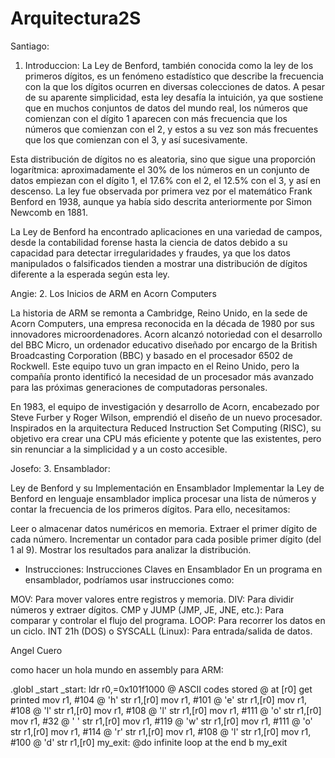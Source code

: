 # Arquitectura2S
Santiago:
1. Introduccion:
La Ley de Benford, también conocida como la ley de los primeros dígitos, es un fenómeno estadístico que describe la frecuencia con la que los dígitos ocurren en diversas colecciones de datos. A pesar de su aparente simplicidad, esta ley desafía la intuición, ya que sostiene que en muchos conjuntos de datos del mundo real, los números que comienzan con el dígito 1 aparecen con más frecuencia que los números que comienzan con el 2, y estos a su vez son más frecuentes que los que comienzan con el 3, y así sucesivamente. 

Esta distribución de dígitos no es aleatoria, sino que sigue una proporción logarítmica: aproximadamente el 30% de los números en un conjunto de datos empiezan con el dígito 1, el 17.6% con el 2, el 12.5% con el 3, y así en descenso. La ley fue observada por primera vez por el matemático Frank Benford en 1938, aunque ya había sido descrita anteriormente por Simon Newcomb en 1881. 

La Ley de Benford ha encontrado aplicaciones en una variedad de campos, desde la contabilidad forense hasta la ciencia de datos debido a su capacidad para detectar irregularidades y fraudes, ya que los datos manipulados o falsificados tienden a mostrar una distribución de dígitos diferente a la esperada según esta ley.

Angie: 2. Los Inicios de ARM en Acorn Computers

La historia de ARM se remonta a Cambridge, Reino Unido, en la sede de Acorn Computers, una empresa reconocida en la década de 1980 por sus innovadores microordenadores. Acorn alcanzó notoriedad con el desarrollo del BBC Micro, un ordenador educativo diseñado por encargo de la British Broadcasting Corporation (BBC) y basado en el procesador 6502 de Rockwell. Este equipo tuvo un gran impacto en el Reino Unido, pero la compañía pronto identificó la necesidad de un procesador más avanzado para las próximas generaciones de computadoras personales.

En 1983, el equipo de investigación y desarrollo de Acorn, encabezado por Steve Furber y Roger Wilson, emprendió el diseño de un nuevo procesador. Inspirados en la arquitectura Reduced Instruction Set Computing (RISC), su objetivo era crear una CPU más eficiente y potente que las existentes, pero sin renunciar a la simplicidad y a un costo accesible.

Josefo: 3. Ensamblador:

Ley de Benford y su Implementación en Ensamblador Implementar la Ley de Benford en lenguaje ensamblador implica procesar una lista de números y contar la frecuencia de los primeros dígitos. Para ello, necesitamos:

Leer o almacenar datos numéricos en memoria. Extraer el primer dígito de cada número. Incrementar un contador para cada posible primer dígito (del 1 al 9). Mostrar los resultados para analizar la distribución.

- Instrucciones:
Instrucciones Claves en Ensamblador En un programa en ensamblador, podríamos usar instrucciones como:

MOV: Para mover valores entre registros y memoria. DIV: Para dividir números y extraer dígitos. CMP y JUMP (JMP, JE, JNE, etc.): Para comparar y controlar el flujo del programa. LOOP: Para recorrer los datos en un ciclo. INT 21h (DOS) o SYSCALL (Linux): Para entrada/salida de datos.

Angel Cuero

como hacer un hola mundo en assembly para ARM:

.globl _start
_start:
ldr r0,=0x101f1000
@ ASCII codes stored
@ at [r0] get printed
mov r1, #104 @ 'h'
str r1,[r0]
mov r1, #101 @ 'e'
str r1,[r0]
mov r1, #108 @ 'l'
str r1,[r0]
mov r1, #108 @ 'l'
str r1,[r0]
mov r1, #111 @ 'o'
str r1,[r0]
mov r1, #32 @ ' '
str r1,[r0]
mov r1, #119 @ 'w'
str r1,[r0]
mov r1, #111 @ 'o'
str r1,[r0]
mov r1, #114 @ 'r'
str r1,[r0]
mov r1, #108 @ 'l'
str r1,[r0]
mov r1, #100 @ 'd'
str r1,[r0]
my_exit: @do infinite loop at the end
b my_exit
